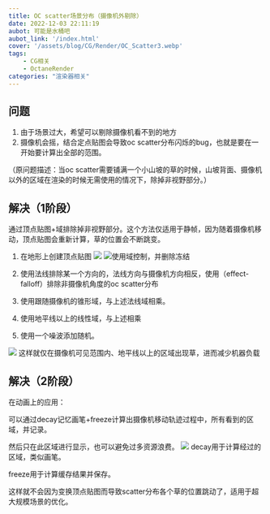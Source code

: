 ```yaml
---
title: OC scatter场景分布（摄像机外剔除）
date: 2022-12-03 22:11:19
aubot: 可能是水桶吧
aubot_link: '/index.html'
cover: '/assets/blog/CG/Render/OC_Scatter3.webp'
tags: 
    - CG相关
    - OctaneRender
categories: "渲染器相关"
---
```


## 问题

1. 由于场景过大，希望可以剔除摄像机看不到的地方
2. 摄像机会摇，结合定点贴图会导致oc scatter分布闪烁的bug，也就是要在一开始要计算出全部的范围。

（原问题描述：当oc scatter需要铺满一个小山坡的草的时候，山坡背面、摄像机以外的区域在渲染的时候无需使用的情况下，除掉非视野部分。）

## 解决（1阶段）
通过顶点贴图+域排除掉非视野部分。这个方法仅适用于静帧，因为随着摄像机移动，顶点贴图会重新计算，草的位置会不断跳变。

1. 在地形上创建顶点贴图
![](/assets/blog/CG/Render/OC_Scatter1.webp)
![使用域控制，并删除冻结](/assets/blog/CG/Render/OC_Scatter2.webp)

2. 使用法线排除某一个方向的，法线方向与摄像机方向相反，使用（effect-falloff）排除非摄像机角度的oc scatter分布
3. 使用跟随摄像机的锥形域，与上述法线域相乘。
4. 使用地平线以上的线性域，与上述相乘
5. 使用一个噪波添加随机。

![](/assets/blog/CG/Render/OC_Scatter3.webp)
这样就仅在摄像机可见范围内、地平线以上的区域出现草，进而减少机器负载

## 解决（2阶段）

在动画上的应用：

可以通过decay记忆画笔+freeze计算出摄像机移动轨迹过程中，所有看到的区域，并记录。

然后只在此区域进行显示，也可以避免过多资源浪费。
![](/assets/blog/CG/Render/OC_Scatter4.webp)
decay用于计算经过的区域，类似画笔。

freeze用于计算缓存结果并保存。

这样就不会因为变换顶点贴图而导致scatter分布各个草的位置跳动了，适用于超大规模场景的优化。